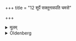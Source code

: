 +++
title = "12 शूर्पे सक्तूनावपति चमसे"

+++

<details><summary>मूलम्</summary>

शूर्पे सक्तूनावपति चमसे चोदकमादत्ते १२
</details>

<details><summary>Oldenberg</summary>

12. He throws the flour into the winnowing-basket and fills the wooden cup with water.
</details>
